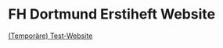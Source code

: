 # FH Dortmund Erstiheft Website

[(Temporäre) Test-Website](https://tlahmann.com/projects/erstiweb/)
